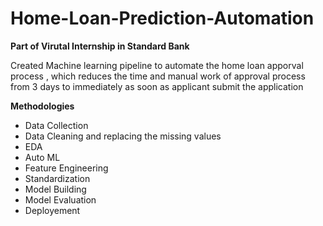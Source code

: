 # Home-Loan-Prediction-Automation

**Part of Virutal Internship in Standard Bank**

Created Machine learning pipeline to automate the home loan apporval process , which reduces the time and manual work of approval process from 3 days to immediately as soon as applicant submit the application

**Methodologies**

- Data Collection
- Data Cleaning and replacing the missing values
- EDA
- Auto ML
- Feature Engineering 
- Standardization 
- Model Building
- Model Evaluation
- Deployement
